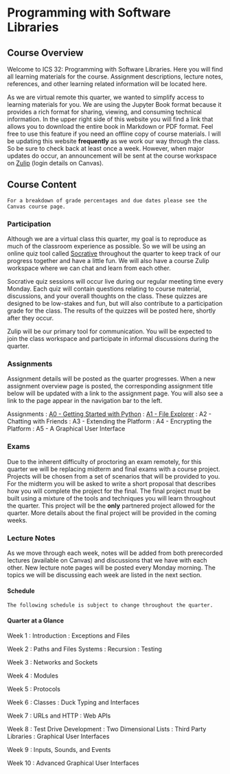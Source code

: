 Programming with Software Libraries
============================

## Course Overview

Welcome to ICS 32: Programming with Software Libraries. Here you will find all learning materials for the course. Assignment descriptions, lecture notes, references, and other learning related information will be located here. 

As we are virtual remote this quarter, we wanted to simplify access to learning materials for you. We are using the Jupyter Book format because it provides a rich format for sharing, viewing, and consuming technical information. In the upper right side of this website you will find a link that allows you to download the entire book in Markdown or PDF format. Feel free to use this feature if you need an offline copy of course materials. I will be updating this website **frequently** as we work our way through the class. So be sure to check back at least once a week. However, when major updates do occur, an announcement will be sent at the course workspace on [Zulip](https://zulip.com/) (login details on Canvas).

## Course Content
```{note}
For a breakdown of grade percentages and due dates please see the Canvas course page.
```

### Participation

Although we are a virtual class this quarter, my goal is to reproduce as much of the classroom experience as possible. So we will be using an online quiz tool called [Socrative](https://www.socrative.com/) throughout the quarter to keep track of our progress together and have a little fun. We will also have a course Zulip workspace where we can chat and learn from each other. 

Socrative quiz sessions will occur live during our regular meeting time every Monday. Each quiz will contain questions relating to course material, discussions, and your overall thoughts on the class. These quizzes are designed to be low-stakes and fun, but will also contribute to a participation grade for the class. The results of the quizzes will be posted here, shortly after they occur.

Zulip will be our primary tool for communication. You will be expected to join the class workspace and participate in informal discussions during the quarter. 

### Assignments 

Assignment details will be posted as the quarter progresses. When a new assignment overview page is posted, the corresponding assignment title below will be updated with a link to the assignment page. You will also see a link to the page appear in the navigation bar to the left.

Assignments
: [A0 - Getting Started with Python](../assignments/a0)
: [A1 - File Explorer](../assignments/a1)
: A2 - Chatting with Friends
: A3 - Extending the Platform
: A4 - Encrypting the Platform
: A5 - A Graphical User Interface


### Exams

Due to the inherent difficulty of proctoring an exam remotely, for this quarter we will be replacing midterm and final exams with a course project. Projects will be chosen from a set of scenarios that will be provided to you. For the midterm you will be asked to write a short proposal that describes how you will complete the project for the final. The final project must be built using a mixture of the tools and techniques you will learn throughout the quarter. This project will be the **only** partnered project allowed for the quarter. More details about the final project will be provided in the coming weeks.

### Lecture Notes

As we move through each week, notes will be added from both prerecorded lectures (available on Canvas) and discussions that we have with each other. New lecture note pages will be posted every Monday morning. The topics we will be discussing each week are listed in the next section. 

#### Schedule
```{note}
The following schedule is subject to change throughout the quarter.
```

#### Quarter at a Glance

Week 1
: Introduction
: Exceptions and Files

Week 2
: Paths and Files Systems
: Recursion
: Testing

Week 3
: Networks and Sockets

Week 4
: Modules

Week 5
: Protocols

Week 6
: Classes
: Duck Typing and Interfaces

Week 7
: URLs and HTTP
: Web APIs

Week 8
: Test Drive Development
: Two Dimensional Lists
: Third Party Libraries
: Graphical User Interfaces

Week 9
: Inputs, Sounds, and Events

Week 10
: Advanced Graphical User Interfaces

